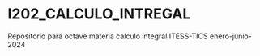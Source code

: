 # I202_CALCULO_INTREGAL
Repositorio para octave materia calculo integral ITESS-TICS enero-junio-2024
